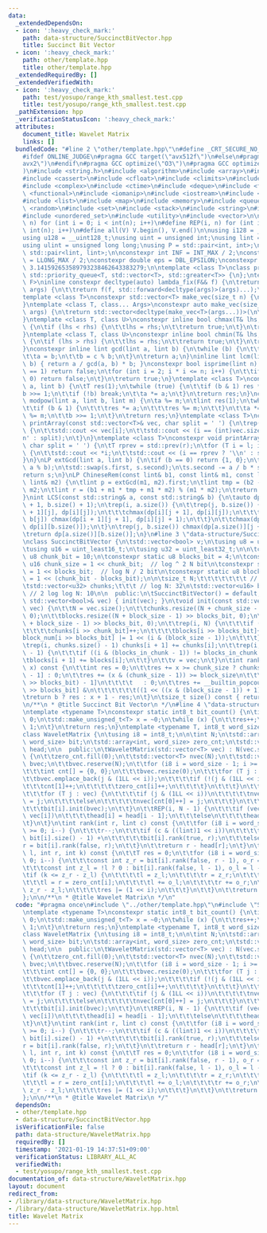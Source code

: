 ```yaml
---
data:
  _extendedDependsOn:
  - icon: ':heavy_check_mark:'
    path: data-structure/SuccinctBitVector.hpp
    title: Succinct Bit Vector
  - icon: ':heavy_check_mark:'
    path: other/template.hpp
    title: other/template.hpp
  _extendedRequiredBy: []
  _extendedVerifiedWith:
  - icon: ':heavy_check_mark:'
    path: test/yosupo/range_kth_smallest.test.cpp
    title: test/yosupo/range_kth_smallest.test.cpp
  _pathExtension: hpp
  _verificationStatusIcon: ':heavy_check_mark:'
  attributes:
    document_title: Wavelet Matrix
    links: []
  bundledCode: "#line 2 \"other/template.hpp\"\n#define _CRT_SECURE_NO_WARNINGS\n\
    #ifdef ONLINE_JUDGE\n#pragma GCC target(\"avx512f\")\n#else\n#pragma GCC target(\"\
    avx2\")\n#endif\n#pragma GCC optimize(\"O3\")\n#pragma GCC optimize(\"unroll-loops\"\
    )\n#include <string.h>\n#include <algorithm>\n#include <array>\n#include <bitset>\n\
    #include <cassert>\n#include <cfloat>\n#include <climits>\n#include <cmath>\n\
    #include <complex>\n#include <ctime>\n#include <deque>\n#include <fstream>\n#include\
    \ <functional>\n#include <iomanip>\n#include <iostream>\n#include <iterator>\n\
    #include <list>\n#include <map>\n#include <memory>\n#include <queue>\n#include\
    \ <random>\n#include <set>\n#include <stack>\n#include <string>\n#include <unordered_map>\n\
    #include <unordered_set>\n#include <utility>\n#include <vector>\n\n#define rep(i,\
    \ n) for (int i = 0; i < int(n); i++)\n#define REP(i, n) for (int i = 1; i <=\
    \ int(n); i++)\n#define all(V) V.begin(), V.end()\n\nusing i128 = __int128_t;\n\
    using u128 = __uint128_t;\nusing uint = unsigned int;\nusing lint = long long;\n\
    using ulint = unsigned long long;\nusing P = std::pair<int, int>;\nusing LP =\
    \ std::pair<lint, lint>;\n\nconstexpr int INF = INT_MAX / 2;\nconstexpr lint LINF\
    \ = LLONG_MAX / 2;\nconstexpr double eps = DBL_EPSILON;\nconstexpr double PI =\
    \ 3.141592653589793238462643383279;\n\ntemplate <class T>\nclass prique : public\
    \ std::priority_queue<T, std::vector<T>, std::greater<T>> {\n};\ntemplate <class\
    \ F>\ninline constexpr decltype(auto) lambda_fix(F&& f) {\n\treturn [f = std::forward<F>(f)](auto&&...\
    \ args) {\n\t\treturn f(f, std::forward<decltype(args)>(args)...);\n\t};\n}\n\
    template <class T>\nconstexpr std::vector<T> make_vec(size_t n) {\n\treturn std::vector<T>(n);\n\
    }\ntemplate <class T, class... Args>\nconstexpr auto make_vec(size_t n, Args&&...\
    \ args) {\n\treturn std::vector<decltype(make_vec<T>(args...))>(\n\t\tn, make_vec<T>(std::forward<Args>(args)...));\n\
    }\ntemplate <class T, class U>\nconstexpr inline bool chmax(T& lhs, const U& rhs)\
    \ {\n\tif (lhs < rhs) {\n\t\tlhs = rhs;\n\t\treturn true;\n\t}\n\treturn false;\n\
    }\ntemplate <class T, class U>\nconstexpr inline bool chmin(T& lhs, const U& rhs)\
    \ {\n\tif (lhs > rhs) {\n\t\tlhs = rhs;\n\t\treturn true;\n\t}\n\treturn false;\n\
    }\nconstexpr inline lint gcd(lint a, lint b) {\n\twhile (b) {\n\t\tlint c = a;\n\
    \t\ta = b;\n\t\tb = c % b;\n\t}\n\treturn a;\n}\ninline lint lcm(lint a, lint\
    \ b) { return a / gcd(a, b) * b; }\nconstexpr bool isprime(lint n) {\n\tif (n\
    \ == 1) return false;\n\tfor (int i = 2; i * i <= n; i++) {\n\t\tif (n % i ==\
    \ 0) return false;\n\t}\n\treturn true;\n}\ntemplate <class T>\nconstexpr T mypow(T\
    \ a, lint b) {\n\tT res(1);\n\twhile (true) {\n\t\tif (b & 1) res *= a;\n\t\t\
    b >>= 1;\n\t\tif (!b) break;\n\t\ta *= a;\n\t}\n\treturn res;\n}\nconstexpr lint\
    \ modpow(lint a, lint b, lint m) {\n\ta %= m;\n\tlint res(1);\n\twhile (b) {\n\
    \t\tif (b & 1) {\n\t\t\tres *= a;\n\t\t\tres %= m;\n\t\t}\n\t\ta *= a;\n\t\ta\
    \ %= m;\n\t\tb >>= 1;\n\t}\n\treturn res;\n}\ntemplate <class T>\nconstexpr void\
    \ printArray(const std::vector<T>& vec, char split = ' ') {\n\trep(i, vec.size())\
    \ {\n\t\tstd::cout << vec[i];\n\t\tstd::cout << (i == (int)vec.size() - 1 ? '\\\
    n' : split);\n\t}\n}\ntemplate <class T>\nconstexpr void printArray(T l, T r,\
    \ char split = ' ') {\n\tT rprev = std::prev(r);\n\tfor (T i = l; i != r; i++)\
    \ {\n\t\tstd::cout << *i;\n\t\tstd::cout << (i == rprev ? '\\n' : split);\n\t\
    }\n}\nLP extGcd(lint a, lint b) {\n\tif (b == 0) return {1, 0};\n\tLP s = extGcd(b,\
    \ a % b);\n\tstd::swap(s.first, s.second);\n\ts.second -= a / b * s.first;\n\t\
    return s;\n}\nLP ChineseRem(const lint& b1, const lint& m1, const lint& b2, const\
    \ lint& m2) {\n\tlint p = extGcd(m1, m2).first;\n\tlint tmp = (b2 - b1) * p %\
    \ m2;\n\tlint r = (b1 + m1 * tmp + m1 * m2) % (m1 * m2);\n\treturn {r, m1 * m2};\n\
    }\nint LCS(const std::string& a, const std::string& b) {\n\tauto dp = make_vec<int>(a.size()\
    \ + 1, b.size() + 1);\n\trep(i, a.size()) {\n\t\trep(j, b.size()) {\n\t\t\tchmax(dp[i\
    \ + 1][j], dp[i][j]);\n\t\t\tchmax(dp[i][j + 1], dp[i][j]);\n\t\t\tif (a[i] ==\
    \ b[j]) chmax(dp[i + 1][j + 1], dp[i][j] + 1);\n\t\t}\n\t\tchmax(dp[i + 1][b.size()],\
    \ dp[i][b.size()]);\n\t}\n\trep(j, b.size()) chmax(dp[a.size()][j + 1], dp[a.size()][j]);\n\
    \treturn dp[a.size()][b.size()];\n}\n#line 3 \"data-structure/SuccinctBitVector.hpp\"\
    \nclass SuccinctBitVector {\n\tstd::vector<bool> v;\n\tusing u8 = uint_least8_t;\n\
    \tusing u16 = uint_least16_t;\n\tusing u32 = uint_least32_t;\n\n\tconstexpr static\
    \ u8 chunk_bit = 10;\n\tconstexpr static u8 blocks_bit = 4;\n\tconstexpr static\
    \ u16 chunk_size = 1 << chunk_bit;  // log ^ 2 N bit\n\tconstexpr static u8 block_size\
    \ = 1 << blocks_bit;  // log N / 2 bit\n\tconstexpr static u8 blocks_in_chunk\
    \ = 1 << (chunk_bit - blocks_bit);\n\n\tsize_t N;\t\t\t\t\t\t\t // MAX 2 ^ 32\n\
    \tstd::vector<u32> chunks;\t\t\t // log N: 32\n\tstd::vector<u16> blocks, block_num;\t\
    \ // 2 log log N: 10\n\n  public:\n\tSuccinctBitVector() = default;\n\tSuccinctBitVector(const\
    \ std::vector<bool>& vec) { init(vec); }\n\tvoid init(const std::vector<bool>&\
    \ vec) {\n\t\tN = vec.size();\n\t\tchunks.resize((N + chunk_size - 1) >> chunk_bit,\
    \ 0);\n\t\tblocks.resize((N + block_size - 1) >> blocks_bit, 0);\n\t\tblock_num.resize((N\
    \ + block_size - 1) >> blocks_bit, 0);\n\t\trep(i, N) {\n\t\t\tif (vec[i]) {\n\
    \t\t\t\tchunks[i >> chunk_bit]++;\n\t\t\t\tblocks[i >> blocks_bit]++;\n\t\t\t\t\
    block_num[i >> blocks_bit] |= 1 << (i & (block_size - 1));\n\t\t\t}\n\t\t}\n\t\
    \trep(i, chunks.size() - 1) chunks[i + 1] += chunks[i];\n\t\trep(i, blocks.size()\
    \ - 1) {\n\t\t\tif ((i & (blocks_in_chunk - 1)) != blocks_in_chunk - 1)\n\t\t\t\
    \tblocks[i + 1] += blocks[i];\n\t\t}\n\t\tv = vec;\n\t}\n\tint rank(bool b, int\
    \ x) const {\n\t\tint res = 0;\n\t\tres += x >= chunk_size ? chunks[(x >> chunk_bit)\
    \ - 1] : 0;\n\t\tres += (x & (chunk_size - 1)) >= block_size\n\t\t\t\t   ? blocks[(x\
    \ >> blocks_bit) - 1]\n\t\t\t\t   : 0;\n\t\tres += __builtin_popcount(block_num[x\
    \ >> blocks_bit] &\n\t\t\t\t\t\t((1 << ((x & (block_size - 1)) + 1)) - 1));\n\t\
    \treturn b ? res : x + 1 - res;\n\t}\n\tsize_t size() const { return N; }\n};\n\
    \n/**\n * @title Succinct Bit Vector\n */\n#line 4 \"data-structure/WaveletMatrix.hpp\"\
    \ntemplate <typename T>\nconstexpr static int8_t bit_count() {\n\tint8_t res =\
    \ 0;\n\tstd::make_unsigned_t<T> x = ~0;\n\twhile (x) {\n\t\tres++;\n\t\tx >>=\
    \ 1;\n\t}\n\treturn res;\n}\ntemplate <typename T, int8_t word_size = bit_count<T>()>\n\
    class WaveletMatrix {\n\tusing i8 = int8_t;\n\n\tint N;\n\tstd::array<SuccinctBitVector,\
    \ word_size> bit;\n\tstd::array<int, word_size> zero_cnt;\n\tstd::vector<int>\
    \ head;\n\n  public:\n\tWaveletMatrix(std::vector<T> vec) : N(vec.size()), head(vec.size())\
    \ {\n\t\tzero_cnt.fill(0);\n\t\tstd::vector<T> nvec(N);\n\t\tstd::vector<bool>\
    \ bvec;\n\t\tbvec.reserve(N);\n\t\tfor (i8 i = word_size - 1; i >= 0; i--) {\n\
    \t\t\tint cnt[] = {0, 0};\n\t\t\tbvec.resize(0);\n\t\t\tfor (T j : vec) {\n\t\t\
    \t\tbvec.emplace_back(j & (1LL << i));\n\t\t\t\tif (!(j & (1LL << i))) {\n\t\t\
    \t\t\tcnt[1]++;\n\t\t\t\t\tzero_cnt[i]++;\n\t\t\t\t}\n\t\t\t}\n\t\t\tnvec.resize(N);\n\
    \t\t\tfor (T j : vec) {\n\t\t\t\tif (j & (1LL << i))\n\t\t\t\t\tnvec[cnt[1]++]\
    \ = j;\n\t\t\t\telse\n\t\t\t\t\tnvec[cnt[0]++] = j;\n\t\t\t}\n\t\t\tvec = std::move(nvec);\n\
    \t\t\tbit[i].init(bvec);\n\t\t}\n\t\tREP(i, N - 1) {\n\t\t\tif (vec[i - 1] ==\
    \ vec[i])\n\t\t\t\thead[i] = head[i - 1];\n\t\t\telse\n\t\t\t\thead[i] = i;\n\t\
    \t}\n\t}\n\tint rank(int r, lint c) const {\n\t\tfor (i8 i = word_size - 1; i\
    \ >= 0; i--) {\n\t\t\tr--;\n\t\t\tif (c & ((lint)1 << i))\n\t\t\t\tr = bit[i].rank(false,\
    \ bit[i].size() - 1) +\n\t\t\t\t\tbit[i].rank(true, r);\n\t\t\telse\n\t\t\t\t\
    r = bit[i].rank(false, r);\n\t\t}\n\t\treturn r - head[r];\n\t}\n\tT quantile(int\
    \ l, int r, int k) const {\n\t\tT res = 0;\n\t\tfor (i8 i = word_size - 1; i >=\
    \ 0; i--) {\n\t\t\tconst int z_r = bit[i].rank(false, r - 1), o_r = r - z_r;\n\
    \t\t\tconst int z_l = !l ? 0 : bit[i].rank(false, l - 1), o_l = l - z_l;\n\t\t\
    \tif (k <= z_r - z_l) {\n\t\t\t\tl = z_l;\n\t\t\t\tr = z_r;\n\t\t\t} else {\n\t\
    \t\t\tl = r = zero_cnt[i];\n\t\t\t\tl += o_l;\n\t\t\t\tr += o_r;\n\t\t\t\tk -=\
    \ z_r - z_l;\n\t\t\t\tres |= (1 << i);\n\t\t\t}\n\t\t}\n\t\treturn res;\n\t}\n\
    };\n\n/**\n * @title Wavelet Matrix\n */\n"
  code: "#pragma once\n#include \"../other/template.hpp\"\n#include \"SuccinctBitVector.hpp\"\
    \ntemplate <typename T>\nconstexpr static int8_t bit_count() {\n\tint8_t res =\
    \ 0;\n\tstd::make_unsigned_t<T> x = ~0;\n\twhile (x) {\n\t\tres++;\n\t\tx >>=\
    \ 1;\n\t}\n\treturn res;\n}\ntemplate <typename T, int8_t word_size = bit_count<T>()>\n\
    class WaveletMatrix {\n\tusing i8 = int8_t;\n\n\tint N;\n\tstd::array<SuccinctBitVector,\
    \ word_size> bit;\n\tstd::array<int, word_size> zero_cnt;\n\tstd::vector<int>\
    \ head;\n\n  public:\n\tWaveletMatrix(std::vector<T> vec) : N(vec.size()), head(vec.size())\
    \ {\n\t\tzero_cnt.fill(0);\n\t\tstd::vector<T> nvec(N);\n\t\tstd::vector<bool>\
    \ bvec;\n\t\tbvec.reserve(N);\n\t\tfor (i8 i = word_size - 1; i >= 0; i--) {\n\
    \t\t\tint cnt[] = {0, 0};\n\t\t\tbvec.resize(0);\n\t\t\tfor (T j : vec) {\n\t\t\
    \t\tbvec.emplace_back(j & (1LL << i));\n\t\t\t\tif (!(j & (1LL << i))) {\n\t\t\
    \t\t\tcnt[1]++;\n\t\t\t\t\tzero_cnt[i]++;\n\t\t\t\t}\n\t\t\t}\n\t\t\tnvec.resize(N);\n\
    \t\t\tfor (T j : vec) {\n\t\t\t\tif (j & (1LL << i))\n\t\t\t\t\tnvec[cnt[1]++]\
    \ = j;\n\t\t\t\telse\n\t\t\t\t\tnvec[cnt[0]++] = j;\n\t\t\t}\n\t\t\tvec = std::move(nvec);\n\
    \t\t\tbit[i].init(bvec);\n\t\t}\n\t\tREP(i, N - 1) {\n\t\t\tif (vec[i - 1] ==\
    \ vec[i])\n\t\t\t\thead[i] = head[i - 1];\n\t\t\telse\n\t\t\t\thead[i] = i;\n\t\
    \t}\n\t}\n\tint rank(int r, lint c) const {\n\t\tfor (i8 i = word_size - 1; i\
    \ >= 0; i--) {\n\t\t\tr--;\n\t\t\tif (c & ((lint)1 << i))\n\t\t\t\tr = bit[i].rank(false,\
    \ bit[i].size() - 1) +\n\t\t\t\t\tbit[i].rank(true, r);\n\t\t\telse\n\t\t\t\t\
    r = bit[i].rank(false, r);\n\t\t}\n\t\treturn r - head[r];\n\t}\n\tT quantile(int\
    \ l, int r, int k) const {\n\t\tT res = 0;\n\t\tfor (i8 i = word_size - 1; i >=\
    \ 0; i--) {\n\t\t\tconst int z_r = bit[i].rank(false, r - 1), o_r = r - z_r;\n\
    \t\t\tconst int z_l = !l ? 0 : bit[i].rank(false, l - 1), o_l = l - z_l;\n\t\t\
    \tif (k <= z_r - z_l) {\n\t\t\t\tl = z_l;\n\t\t\t\tr = z_r;\n\t\t\t} else {\n\t\
    \t\t\tl = r = zero_cnt[i];\n\t\t\t\tl += o_l;\n\t\t\t\tr += o_r;\n\t\t\t\tk -=\
    \ z_r - z_l;\n\t\t\t\tres |= (1 << i);\n\t\t\t}\n\t\t}\n\t\treturn res;\n\t}\n\
    };\n\n/**\n * @title Wavelet Matrix\n */"
  dependsOn:
  - other/template.hpp
  - data-structure/SuccinctBitVector.hpp
  isVerificationFile: false
  path: data-structure/WaveletMatrix.hpp
  requiredBy: []
  timestamp: '2021-01-19 14:37:51+09:00'
  verificationStatus: LIBRARY_ALL_AC
  verifiedWith:
  - test/yosupo/range_kth_smallest.test.cpp
documentation_of: data-structure/WaveletMatrix.hpp
layout: document
redirect_from:
- /library/data-structure/WaveletMatrix.hpp
- /library/data-structure/WaveletMatrix.hpp.html
title: Wavelet Matrix
---
```

